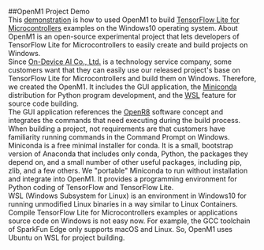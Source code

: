 ##OpenM1 Project Demo  
This [demonstration](https://tinymlsummit.org/abstracts/On_Device_AI_demo_abstract.pdf) is how to used OpenM1 to build [TensorFlow Lite for Microcontrollers](https://www.tensorflow.org/lite/microcontrollers) examples on the Windows10 operating system. About OpenM1 is an open-source experimental project that lets developers of TensorFlow Lite for Microcontrollers to easily create and build projects on Windows.  
Since [On-Device AI Co., Ltd.](https://on-device-ai.com/) is a technology service company, some customers want that they can easily use our released project's base on TensorFlow Lite for Microcontrollers and build them on Windows. Therefore, we created the OpenM1. It includes the GUI application, the [Miniconda](https://docs.conda.io/en/latest/miniconda.html) distribution for Python program development, and the [WSL](https://docs.microsoft.com/windows/wsl/) feature for source code building.  
The GUI application references the [OpenR8](https://www.openrobot.club/article/index?sn=10935) software concept and integrates the commands that need executing during the build process.  When building a project, not requirements are that customers have familiarity running commands in the Command Prompt on Windows.   
Miniconda is a free minimal installer for conda. It is a small, bootstrap version of Anaconda that includes only conda, Python, the packages they depend on, and a small number of other useful packages, including pip, zlib, and a few others. We "portable" Miniconda to run without installation and integrate into OpenM1. It provides a programming environment for Python coding of TensorFlow and TensorFlow Lite.  
WSL (Windows Subsystem for Linux) is an environment in Windows10 for running unmodified Linux binaries in a way similar to Linux Containers. Compile TensorFlow Lite for Microcontrollers examples or applications source code on Windows is not easy now. For example, the GCC toolchain of SparkFun Edge only supports macOS and Linux. So, OpenM1 uses Ubuntu on WSL for project building.  
  
